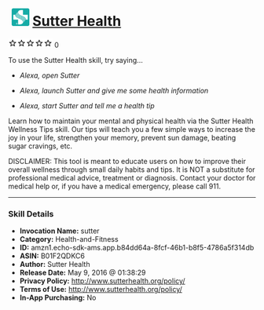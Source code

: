 # &nbsp;<img src="skill_icon" alt="Sutter Health icon" width="36"> [Sutter Health](http://alexa.amazon.com/#skills/amzn1.echo-sdk-ams.app.b84dd64a-8fcf-46b1-b8f5-4786a5f314db)
![0 stars](../../images/ic_star_border_black_18dp_1x.png)![0 stars](../../images/ic_star_border_black_18dp_1x.png)![0 stars](../../images/ic_star_border_black_18dp_1x.png)![0 stars](../../images/ic_star_border_black_18dp_1x.png)![0 stars](../../images/ic_star_border_black_18dp_1x.png) 0

To use the Sutter Health skill, try saying...

* *Alexa, open Sutter*

* *Alexa, launch Sutter and give me some health information*

* *Alexa, start Sutter and tell me a health tip*

Learn how to maintain your mental and physical health via the Sutter Health Wellness Tips skill. Our tips will teach you a few simple ways to increase the joy in your life, strengthen your memory, prevent sun damage, beating sugar cravings, etc.

DISCLAIMER: This tool is meant to educate users on how to improve their overall wellness through small daily habits and tips. It is NOT a substitute for professional medical advice, treatment or diagnosis. Contact your doctor for medical help or, if you have a medical emergency, please call 911.

***

### Skill Details

* **Invocation Name:** sutter
* **Category:** Health-and-Fitness
* **ID:** amzn1.echo-sdk-ams.app.b84dd64a-8fcf-46b1-b8f5-4786a5f314db
* **ASIN:** B01F2QDKC6
* **Author:** Sutter Health
* **Release Date:** May 9, 2016 @ 01:38:29
* **Privacy Policy:** http://www.sutterhealth.org/policy/
* **Terms of Use:** http://www.sutterhealth.org/policy/
* **In-App Purchasing:** No
